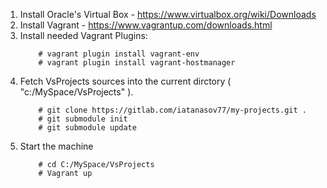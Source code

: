 1. Install Oracle's Virtual Box - https://www.virtualbox.org/wiki/Downloads
2. Install Vagrant - https://www.vagrantup.com/downloads.html
3. Install needed Vagrant Plugins:
	```
		# vagrant plugin install vagrant-env
		# vagrant plugin install vagrant-hostmanager
	```
4. Fetch VsProjects sources into the current dirctory ( "c:/MySpace/VsProjects" ).
	```
		# git clone https://gitlab.com/iatanasov77/my-projects.git .
		# git submodule init
		# git submodule update
	```
5. Start the machine
	```
    	# cd C:/MySpace/VsProjects
    	# Vagrant up
    ```
